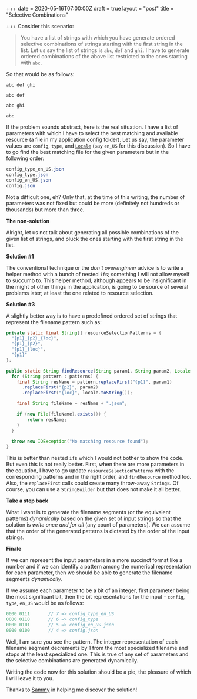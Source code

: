 +++
date = 2020-05-16T07:00:00Z
draft = true
layout = "post"
title = "Selective Combinations"

+++
Consider this scenario:

>You have a list of strings with which you have generate ordered selective combinations of strings starting with the first string in the list. Let us say the list of strings is `abc`, `def` and `ghi`. I have to generate ordered combinations of the above list restricted to the ones starting with `abc`.

So that would be as follows:

```
abc def ghi

abc def

abc ghi

abc
```

<!--more-->

If the problem sounds abstract, here is the real situation. <!--more--> I have a list of parameters with which I have to select the best matching and available resource (a file in my application config folder). Let us say, the parameter values are `config`, `type`, and [`Locale`]() (say `en_US` for this discussion). So I have to go find the best matching file for the given parameters but in the following order:

```java
config_type_en_US.json
config_type.json
config_en_US.json
config.json
```

Not a difficult one, eh? Only that, at the time of this writing, the number of parameters was not fixed but could be more (definitely not hundreds or thousands) but more than three.

**The non-solution**

Alright, let us not talk about generating all possible combinations of the given list of strings, and pluck the ones starting with the first string in the list.

**Solution #1**

The conventional technique or the _don't overengineer_ advice is to write a helper method with a bunch of nested `if`s; something I will not allow myself to succumb to. This helper method, although appears to be insignificant in the might of other things in the application, is going to be source of several problems later; at least the one related to resource selection.

**Solution #3**

A slightly better way is to have a predefined ordered set of strings that represent the filename pattern such as:

```java
private static final String[] resourceSelectionPatterns = {
  "{p1}_{p2}_{loc}",
  "{p1}_{p2}",
  "{p1}_{loc}",
  "{p1}"
};

public static String findResource(String param1, String param2, Locale locale) throws IOException {
  for (String pattern : patterns) {
    final String resName = pattern.replaceFirst("{p1}", param1)
      .replaceFirst("{p2}", param2)
      .replaceFirst("{loc}", locale.toString());

    final String fileName = resName + ".json";

    if (new File(fileName).exists()) {
        return resName;
    }
  }

  throw new IOException("No matching resource found");
}
```

This is better than nested `if`s which I would not bother to show the code. But even this is not really better. First, when there are more parameters in the equation, I have to go update `resourceSelectionPatterns` with the corresponding patterns and in the right order, and `findResource` method too. Also, the `replaceFirst` calls could create many throw-away `String`s. Of course, you can use a `StringBuilder` but that does not make it all better.

**Take a step back**

What I want is to generate the filename segments (or the equivalent patterns) _dynamically_ based on the given set of input strings so that the solution is _write once and for all_ (any count of parameters). We can assume that the order of the generated  patterns is dictated by the order of the input strings.

**Finale**

If we can represent the input parameters in a more succinct format like a number and if we can identify a pattern among the numerical representation for each parameter, then we should be able to generate the filename segments _dynamically_.

If we assume each parameter to be a bit of an integer, first parameter being the most significant bit, then the bit representations for the input - `config`, `type`, `en_US` would be as follows:

```java
0000 0111       // 7 => config_type_en_US
0000 0110       // 6 => config_type
0000 0101       // 5 => config_en_US.json
0000 0100       // 4 => config.json
```

Well, I am sure you see the pattern. The integer representation of each filename segment decrements by 1 from the most specialized filename and stops at the least specialized one. This is true of any set of parameters and the selective combinations are generated dynamically.

Writing the code now for this solution should be a pie, the pleasure of which I will leave it to you.

Thanks to [Sammy](https://www.linkedin.com/in/azhaguthasan) in helping me discover the solution!